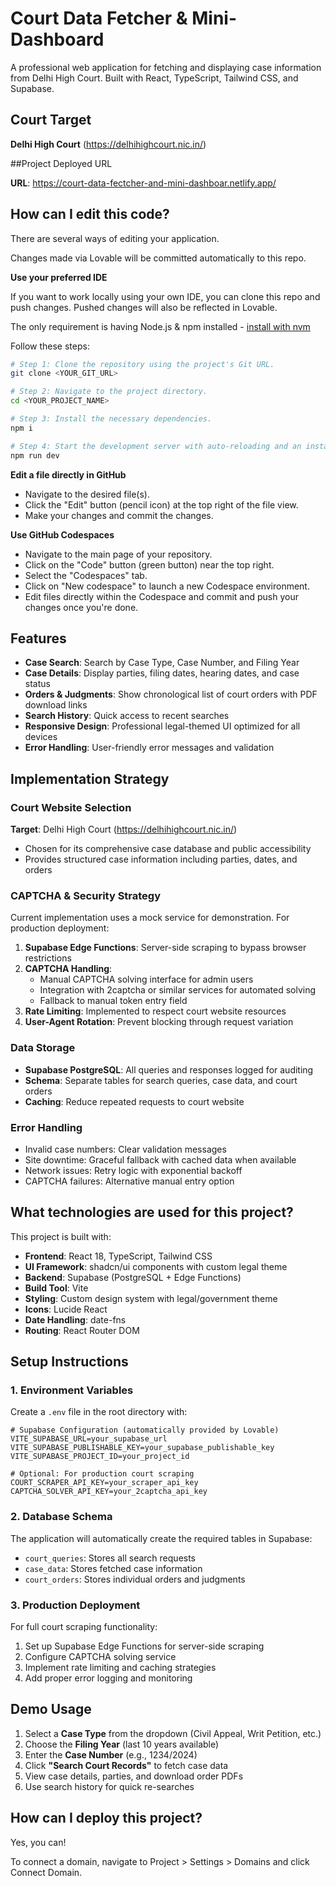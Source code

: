 # Court Data Fetcher & Mini-Dashboard

A professional web application for fetching and displaying case information from Delhi High Court. Built with React, TypeScript, Tailwind CSS, and Supabase.

## Court Target

**Delhi High Court** (https://delhihighcourt.nic.in/)

##Project Deployed URL

**URL**: https://court-data-fectcher-and-mini-dashboar.netlify.app/


## How can I edit this code?

There are several ways of editing your application.


Changes made via Lovable will be committed automatically to this repo.

**Use your preferred IDE**

If you want to work locally using your own IDE, you can clone this repo and push changes. Pushed changes will also be reflected in Lovable.

The only requirement is having Node.js & npm installed - [install with nvm](https://github.com/nvm-sh/nvm#installing-and-updating)

Follow these steps:

```sh
# Step 1: Clone the repository using the project's Git URL.
git clone <YOUR_GIT_URL>

# Step 2: Navigate to the project directory.
cd <YOUR_PROJECT_NAME>

# Step 3: Install the necessary dependencies.
npm i

# Step 4: Start the development server with auto-reloading and an instant preview.
npm run dev
```

**Edit a file directly in GitHub**

- Navigate to the desired file(s).
- Click the "Edit" button (pencil icon) at the top right of the file view.
- Make your changes and commit the changes.

**Use GitHub Codespaces**

- Navigate to the main page of your repository.
- Click on the "Code" button (green button) near the top right.
- Select the "Codespaces" tab.
- Click on "New codespace" to launch a new Codespace environment.
- Edit files directly within the Codespace and commit and push your changes once you're done.

## Features

- **Case Search**: Search by Case Type, Case Number, and Filing Year
- **Case Details**: Display parties, filing dates, hearing dates, and case status
- **Orders & Judgments**: Show chronological list of court orders with PDF download links
- **Search History**: Quick access to recent searches
- **Responsive Design**: Professional legal-themed UI optimized for all devices
- **Error Handling**: User-friendly error messages and validation

## Implementation Strategy

### Court Website Selection
**Target**: Delhi High Court (https://delhihighcourt.nic.in/)
- Chosen for its comprehensive case database and public accessibility
- Provides structured case information including parties, dates, and orders

### CAPTCHA & Security Strategy
Current implementation uses a mock service for demonstration. For production deployment:

1. **Supabase Edge Functions**: Server-side scraping to bypass browser restrictions
2. **CAPTCHA Handling**: 
   - Manual CAPTCHA solving interface for admin users
   - Integration with 2captcha or similar services for automated solving
   - Fallback to manual token entry field
3. **Rate Limiting**: Implemented to respect court website resources
4. **User-Agent Rotation**: Prevent blocking through request variation

### Data Storage
- **Supabase PostgreSQL**: All queries and responses logged for auditing
- **Schema**: Separate tables for search queries, case data, and court orders
- **Caching**: Reduce repeated requests to court website

### Error Handling
- Invalid case numbers: Clear validation messages
- Site downtime: Graceful fallback with cached data when available  
- Network issues: Retry logic with exponential backoff
- CAPTCHA failures: Alternative manual entry option

## What technologies are used for this project?

This project is built with:

- **Frontend**: React 18, TypeScript, Tailwind CSS
- **UI Framework**: shadcn/ui components with custom legal theme
- **Backend**: Supabase (PostgreSQL + Edge Functions)
- **Build Tool**: Vite
- **Styling**: Custom design system with legal/government theme
- **Icons**: Lucide React
- **Date Handling**: date-fns
- **Routing**: React Router DOM

## Setup Instructions

### 1. Environment Variables
Create a `.env` file in the root directory with:

```env
# Supabase Configuration (automatically provided by Lovable)
VITE_SUPABASE_URL=your_supabase_url
VITE_SUPABASE_PUBLISHABLE_KEY=your_supabase_publishable_key
VITE_SUPABASE_PROJECT_ID=your_project_id

# Optional: For production court scraping
COURT_SCRAPER_API_KEY=your_scraper_api_key
CAPTCHA_SOLVER_API_KEY=your_2captcha_api_key
```

### 2. Database Schema
The application will automatically create the required tables in Supabase:
- `court_queries`: Stores all search requests
- `case_data`: Stores fetched case information  
- `court_orders`: Stores individual orders and judgments

### 3. Production Deployment
For full court scraping functionality:
1. Set up Supabase Edge Functions for server-side scraping
2. Configure CAPTCHA solving service
3. Implement rate limiting and caching strategies
4. Add proper error logging and monitoring

## Demo Usage

1. Select a **Case Type** from the dropdown (Civil Appeal, Writ Petition, etc.)
2. Choose the **Filing Year** (last 10 years available)
3. Enter the **Case Number** (e.g., 1234/2024)
4. Click **"Search Court Records"** to fetch case data
5. View case details, parties, and download order PDFs
6. Use search history for quick re-searches

## How can I deploy this project?

Yes, you can!

To connect a domain, navigate to Project > Settings > Domains and click Connect Domain.
